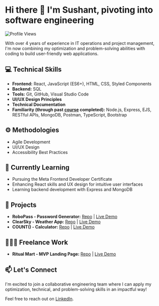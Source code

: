 # Hi there 👋 I'm Sushant, pivoting into software engineering

![Profile Views](https://komarev.com/ghpvc/?username=sushantkadam15) 

With over 4 years of experience in IT operations and project management, I'm now combining my optimization and problem-solving abilities with coding to build user-friendly web applications.

## 💻 Technical Skills

- **Frontend:** React, JavaScript (ES6+), HTML, CSS, Styled Components
- **Backend:** SQL
- **Tools:** Git, GitHub, Visual Studio Code
- **UI/UX Design Principles**
- **Technical Documentation**
- **Familiarity (through past [course](https://www.udemy.com/course/the-web-developer-bootcamp/) completed):**  Node.js, Express, EJS, RESTful APIs, MongoDB, Postman, TypeScript, Bootstrap

## ⚙️ Methodologies

- Agile Development
- UI/UX Design
- Accessibility Best Practices

## 🔭 Currently Learning

- Pursuing the Meta Frontend Developer Certificate
- Enhancing React skills and UX design for intuitive user interfaces
- Learning backend development with Express and MongoDB

## 🚀 Projects

- **RoboPass - Password Generator:** [Repo](https://github.com/sushantkadam15/robopass-react) | [Live Demo](https://robopass.sushantk.com/)
- **ClearSky - Weather App:** [Repo](https://github.com/sushantkadam15/clearsky) | [Live Demo](https://shy-ruby-harp-seal-yoke.cyclic.cloud/)
- **COUNT() - Calculator:** [Repo](https://github.com/sushantkadam15/count-react-calculator) | [Live Demo](https://count.sushantk.com/)

## 👨🏻‍💻 Freelance Work

- **Ritual Mart - MVP Landing Page:** [Repo](https://github.com/sushantkadam15/ritual-mart) | [Live Demo](https://ritualmart.com/)

## 📫 Let's Connect

I'm excited to join a collaborative engineering team where I can apply my optimization, technical, and problem-solving skills in an impactful way!

Feel free to reach out on [LinkedIn](https://www.linkedin.com/in/sushant-p-kadam/).

